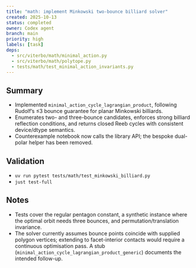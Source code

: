 ```yaml
---
title: "math: implement Minkowski two-bounce billiard solver"
created: 2025-10-13
status: completed
owner: Codex agent
branch: main
priority: high
labels: [task]
deps:
  - src/viterbo/math/minimal_action.py
  - src/viterbo/math/polytope.py
  - tests/math/test_minimal_action_invariants.py
---
```


## Summary

 - Implemented `minimal_action_cycle_lagrangian_product`, following Rudolf’s ≤3 bounce guarantee for planar Minkowski billiards.
- Enumerates two- and three-bounce candidates, enforces strong billiard reflection conditions, and returns closed Reeb cycles with consistent device/dtype semantics.
- Counterexample notebook now calls the library API; the bespoke dual-polar helper has been removed.

## Validation

- `uv run pytest tests/math/test_minkowski_billiard.py`
- `just test-full`

## Notes

- Tests cover the regular pentagon constant, a synthetic instance where the optimal orbit needs three bounces, and permutation/translation invariance.
- The solver currently assumes bounce points coincide with supplied polygon vertices; extending to facet-interior contacts would require a continuous optimisation pass. A stub (`minimal_action_cycle_lagrangian_product_generic`) documents the intended follow-up.

